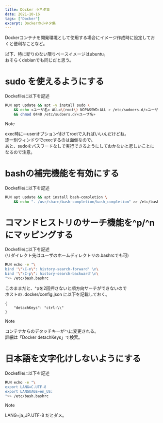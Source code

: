```yaml
---
title: Docker 小ネタ集
date: 2021-10-16
tags: ["Docker"]
excerpt: Dockerの小ネタ集
---
```


Dockerコンテナを開発環境として使用する場合にイメージ作成時に設定しておくと便利なことなど。  

以下、特に断りのない限りベースイメージはubuntu。  
おそらくdebianでも同じだと思う。  

# sudo を使えるようにする  

Dockefileに以下を記述  
```bash
RUN apt update && apt -y install sudo \
    && echo «ユーザ名» ALL=\(root\) NOPASSWD:ALL > /etc/sudoers.d/«ユーザ名» \
    && chmod 0440 /etc/sudoers.d/«ユーザ名»
```
>[!NOTE] 
> exec時に--userオプション付けてrootで入ればいいんだけどね。  
> 逐一別ウィンドウでexecするのは面倒なので。  
> あと、sudoをパスワードなしで実行できるようにしておかないと悲しいことになるので注意。  

# bashの補完機能を有効にする  

Dockefileに以下を記述  
```bash
RUN apt update && apt install bash-completion \
    && echo ". /usr/share/bash-completion/bash_completion" >> /etc/bash.bashrc
```

# コマンドヒストリのサーチ機能を^p/^nにマッピングする  

Dockefileに以下を記述  
(リダイレクト先はユーザのホームディレクトリの.bashrcでも可)  
```bash
RUN echo -e "\
bind '\"\C-n\": history-search-forward' \n\
bind '\"\C-p\": history-search-backward'\n\
">> /etc/bash.bashrc
```

このままだと、^pを2回押さないと順方向サーチができないので  
ホストの .docker/config.json に以下を記載しておく。  
```
{
    "detachKeys": "ctrl-\\"
}
```
>[!NOTE]
> コンテナからのデタッチキーが``^\``に変更される。  
> 詳細は「Docker detachKeys」で検索。  


# 日本語を文字化けしないようにする  

Dockefileに以下を記述  
```bash
RUN echo -e "\
export LANG=C.UTF-8
export LANGUAGE=en_US:
">> /etc/bash.bashrc
```
>[!NOTE]
> LANG=ja_JP.UTF-8 だとダメ。


